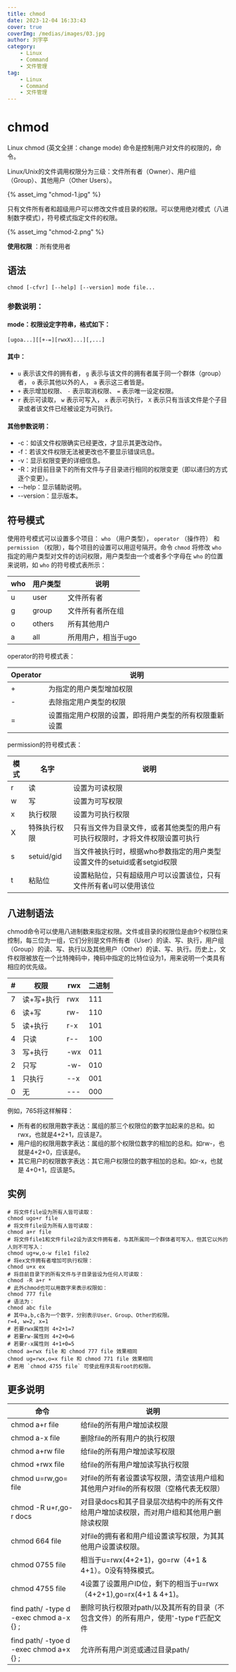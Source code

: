 ```yaml
---
title: chmod
date: 2023-12-04 16:33:43
cover: true
coverImg: /medias/images/03.jpg
author: 刘宇亭
category:
    - Linux
    - Command
    - 文件管理
tag:
    - Linux
    - Command
    - 文件管理
---
```

# chmod

Linux chmod (英文全拼：change mode) 命令是控制用户对文件的权限的，命令。

Linux/Unix的文件调用权限分为三级：文件所有者（Owner）、用户组（Group）、其他用户（Other Users）。

{% asset_img "chmod-1.jpg" %}

只有文件所有者和超级用户可以修改文件或目录的权限。可以使用绝对模式（八进制数字模式），符号模式指定文件的权限。

{% asset_img "chmod-2.png" %}

**使用权限** ：所有使用者

## 语法

```shell
chmod [-cfvr] [--help] [--version] mode file...
```

### 参数说明：

#### mode：权限设定字符串，格式如下：

```shell 
[ugoa...][[+-=][rwxX]...][,...]
```

#### 其中：

-  `u` 表示该文件的拥有者， `g` 表示与该文件的拥有者属于同一个群体（group）者， `o` 表示其他以外的人， `a` 表示这三者皆是。
-  `+` 表示增加权限、 `-` 表示取消权限、 `=` 表示唯一设定权限。
-  `r` 表示可读取， `w` 表示可写入， `x` 表示可执行， `X` 表示只有当该文件是个子目录或者该文件已经被设定为可执行。

#### 其他参数说明：

- -c：如该文件权限确实已经更改，才显示其更改动作。
- -f：若该文件权限无法被更改也不要显示错误讯息。
- -v：显示权限变更的详细信息。
- -R：对目前目录下的所有文件与子目录进行相同的权限变更（即以递归的方式逐个变更）。
- --help：显示辅助说明。
- --version：显示版本。

## 符号模式

使用符号模式可以设置多个项目： `who` （用户类型）， `operator` （操作符） 和 `permission` （权限），每个项目的设置可以用逗号隔开。命令 `chmod` 将修改 `who` 指定的用户类型对文件的访问权限，用户类型由一个或者多个字母在 `who` 的位置来说明，如 `who` 的符号模式表所示：

| who  | 用户类型 | 说明                |
| ---- | -------- | ------------------- |
| u    | user     | 文件所有者          |
| g    | group    | 文件所有者所在组    |
| o    | others   | 所有其他用户        |
| a    | all      | 所用用户，相当于ugo |

operator的符号模式表：

| Operator | 说明                                                   |
| -------- | ------------------------------------------------------ |
| +        | 为指定的用户类型增加权限                               |
| -        | 去除指定用户类型的权限                                 |
| =        | 设置指定用户权限的设置，即将用户类型的所有权限重新设置 |

permission的符号模式表：

| 模式 | 名字         | 说明                                                         |
| ---- | ------------ | ------------------------------------------------------------ |
| r    | 读           | 设置为可读权限                                               |
| w    | 写           | 设置为可写权限                                               |
| x    | 执行权限     | 设置为可执行权限                                             |
| X    | 特殊执行权限 | 只有当文件为目录文件，或者其他类型的用户有可执行权限时，才将文件权限设置可执行 |
| s    | setuid/gid   | 当文件被执行时，根据who参数指定的用户类型设置文件的setuid或者setgid权限 |
| t    | 粘贴位       | 设置粘贴位，只有超级用户可以设置该位，只有文件所有者u可以使用该位 |

## 八进制语法

chmod命令可以使用八进制数来指定权限。文件或目录的权限位是由9个权限位来控制，每三位为一组，它们分别是文件所有者（User）的读、写、执行，用户组（Group）的读、写、执行以及其他用户（Other）的读、写、执行。历史上，文件权限被放在一个比特掩码中，掩码中指定的比特位设为1，用来说明一个类具有相应的优先级。

| #    | 权限       | rwx  | 二进制 |
| ---- | ---------- | ---- | ------ |
| 7    | 读+写+执行 | rwx  | 111    |
| 6    | 读+写      | rw-  | 110    |
| 5    | 读+执行    | r-x  | 101    |
| 4    | 只读       | r--  | 100    |
| 3    | 写+执行    | -wx  | 011    |
| 2    | 只写       | -w-  | 010    |
| 1    | 只执行     | --x  | 001    |
| 0    | 无         | ---  | 000    |

例如，765将这样解释：

- 所有者的权限用数字表达：属组的那三个权限位的数字加起来的总和。如rwx，也就是4+2+1，应该是7。
- 用户组的权限用数字表达：属组的那个权限位数字的相加的总和。如rw-，也就是4+2+0，应该是6。
- 其它用户的权限数字表达：其它用户权限位的数字相加的总和。如r-x，也就是 4+0+1，应该是5。

## 实例

```shell
# 将文件file设为所有人皆可读取：
chmod ugo+r file
# 将文件file设为所有人皆可读取：
chmod a+r file
# 将文件file1和文件file2设为该文件拥有者，与其所属同一个群体者可写入，但其它以外的人则不可写入：
chmod ug+w,o-w file1 file2
# 将ex文件拥有者增加可执行权限：
chmod u+x ex
# 将目前目录下的所有文件与子目录皆设为任何人可读取：
chmod -R a+r *
# 此外chmod也可以用数字来表示权限如：
chmod 777 file
# 语法为：
chmod abc file
# 其中a,b,c各为一个数字，分别表示User、Group、Other的权限。
r=4, w=2, x=1
# 若要rwx属性则 4+2+1=7
# 若要rw-属性则 4+2+0=6
# 若要r-x属性则 4+1+0=5
chmod a=rwx file 和 chmod 777 file 效果相同
chmod ug=rwx,o=x file 和 chmod 771 file 效果相同
# 若用 `chmod 4755 file` 可使此程序具有root的权限。
```

## 更多说明

| 命令                                     | 说明                                                         |
| ---------------------------------------- | ------------------------------------------------------------ |
| chmod a+r file                           | 给file的所有用户增加读权限                                   |
| chmod a-x file                           | 删除file的所有用户的执行权限                                 |
| chmod a+rw file                          | 给file的所有用户增加读写权限                                 |
| chmod +rwx file                          | 给file的所有用户增加读写执行权限                             |
| chmod u=rw,go= file                      | 对file的所有者设置读写权限，清空该用户组和其他用户对file的所有权限（空格代表无权限） |
| chmod -R u+r,go-r docs                   | 对目录docs和其子目录层次结构中的所有文件给用户增加读权限，而对用户组和其他用户删除读权限 |
| chmod 664 file                           | 对file的拥有者和用户组设置读写权限，为其其他用户设置读权限。 |
| chmod 0755 file                          | 相当于u=rwx(4+2+1)，go=rw（4+1 & 4+1）。0没有特殊模式。      |
| chmod 4755 file                          | 4设置了设置用户ID位，剩下的相当于u=rwx（4+2+1),go=rx(4+1 & 4+1)。 |
| find path/ -type d -exec chmod a-x {} \; | 删除可执行权限对path/以及其所有的目录（不包含文件）的所有用户，使用'-type f'匹配文件 |
| find path/ -tyoe d -exec chmod a+x {} \; | 允许所有用户浏览或通过目录path/                              |
